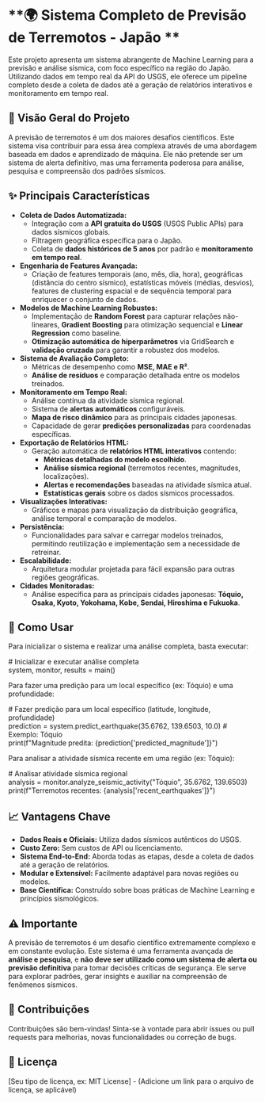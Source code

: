 # **🌍 Sistema Completo de Previsão de Terremotos \- Japão **

Este projeto apresenta um sistema abrangente de Machine Learning para a previsão e análise sísmica, com foco específico na região do Japão. Utilizando dados em tempo real da API do USGS, ele oferece um pipeline completo desde a coleta de dados até a geração de relatórios interativos e monitoramento em tempo real.

## **🎯 Visão Geral do Projeto**

A previsão de terremotos é um dos maiores desafios científicos. Este sistema visa contribuir para essa área complexa através de uma abordagem baseada em dados e aprendizado de máquina. Ele não pretende ser um sistema de alerta definitivo, mas uma ferramenta poderosa para análise, pesquisa e compreensão dos padrões sísmicos.

## **✨ Principais Características**

* **Coleta de Dados Automatizada:**  
  * Integração com a **API gratuita do USGS** (USGS Public APIs) para dados sísmicos globais.  
  * Filtragem geográfica específica para o Japão.  
  * Coleta de **dados históricos de 5 anos** por padrão e **monitoramento em tempo real**.  
* **Engenharia de Features Avançada:**  
  * Criação de features temporais (ano, mês, dia, hora), geográficas (distância do centro sísmico), estatísticas móveis (médias, desvios), features de clustering espacial e de sequência temporal para enriquecer o conjunto de dados.  
* **Modelos de Machine Learning Robustos:**  
  * Implementação de **Random Forest** para capturar relações não-lineares, **Gradient Boosting** para otimização sequencial e **Linear Regression** como baseline.  
  * **Otimização automática de hiperparâmetros** via GridSearch e **validação cruzada** para garantir a robustez dos modelos.  
* **Sistema de Avaliação Completo:**  
  * Métricas de desempenho como **MSE, MAE e R²**.  
  * **Análise de resíduos** e comparação detalhada entre os modelos treinados.  
* **Monitoramento em Tempo Real:**  
  * Análise contínua da atividade sísmica regional.  
  * Sistema de **alertas automáticos** configuráveis.  
  * **Mapa de risco dinâmico** para as principais cidades japonesas.  
  * Capacidade de gerar **predições personalizadas** para coordenadas específicas.  
* **Exportação de Relatórios HTML:**  
  * Geração automática de **relatórios HTML interativos** contendo:  
    * **Métricas detalhadas do modelo escolhido**.  
    * **Análise sísmica regional** (terremotos recentes, magnitudes, localizações).  
    * **Alertas e recomendações** baseadas na atividade sísmica atual.  
    * **Estatísticas gerais** sobre os dados sísmicos processados.  
* **Visualizações Interativas:**  
  * Gráficos e mapas para visualização da distribuição geográfica, análise temporal e comparação de modelos.  
* **Persistência:**  
  * Funcionalidades para salvar e carregar modelos treinados, permitindo reutilização e implementação sem a necessidade de retreinar.  
* **Escalabilidade:**  
  * Arquitetura modular projetada para fácil expansão para outras regiões geográficas.  
* **Cidades Monitoradas:**  
  * Análise específica para as principais cidades japonesas: **Tóquio, Osaka, Kyoto, Yokohama, Kobe, Sendai, Hiroshima e Fukuoka**.

## **🚀 Como Usar**

Para inicializar o sistema e realizar uma análise completa, basta executar:

\# Inicializar e executar análise completa  
system, monitor, results \= main()

Para fazer uma predição para um local específico (ex: Tóquio) e uma profundidade:

\# Fazer predição para um local específico (latitude, longitude, profundidade)  
prediction \= system.predict\_earthquake(35.6762, 139.6503, 10.0)  \# Exemplo: Tóquio  
print(f"Magnitude predita: {prediction\['predicted\_magnitude'\]}")

Para analisar a atividade sísmica recente em uma região (ex: Tóquio):

\# Analisar atividade sísmica regional  
analysis \= monitor.analyze\_seismic\_activity("Tóquio", 35.6762, 139.6503)  
print(f"Terremotos recentes: {analysis\['recent\_earthquakes'\]}")

## **📈 Vantagens Chave**

* **Dados Reais e Oficiais:** Utiliza dados sísmicos autênticos do USGS.  
* **Custo Zero:** Sem custos de API ou licenciamento.  
* **Sistema End-to-End:** Aborda todas as etapas, desde a coleta de dados até a geração de relatórios.  
* **Modular e Extensível:** Facilmente adaptável para novas regiões ou modelos.  
* **Base Científica:** Construído sobre boas práticas de Machine Learning e princípios sismológicos.

## **⚠️ Importante**

A previsão de terremotos é um desafio científico extremamente complexo e em constante evolução. Este sistema é uma ferramenta avançada de **análise e pesquisa**, e **não deve ser utilizado como um sistema de alerta ou previsão definitiva** para tomar decisões críticas de segurança. Ele serve para explorar padrões, gerar insights e auxiliar na compreensão de fenômenos sísmicos.

## **🤝 Contribuições**

Contribuições são bem-vindas\! Sinta-se à vontade para abrir issues ou pull requests para melhorias, novas funcionalidades ou correção de bugs.

## **📜 Licença**

\[Seu tipo de licença, ex: MIT License\] \- (Adicione um link para o arquivo de licença, se aplicável)
